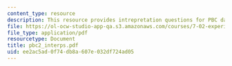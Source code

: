 ```yaml
---
content_type: resource
description: This resource provides intrepretation questions for PBC day 2.
file: https://ol-ocw-studio-app-qa.s3.amazonaws.com/courses/7-02-experimental-biology-communication-spring-2005/ee2ac5ad0f74db8a607e032df724ad05_pbc2_interps.pdf
file_type: application/pdf
resourcetype: Document
title: pbc2_interps.pdf
uid: ee2ac5ad-0f74-db8a-607e-032df724ad05
---
```

